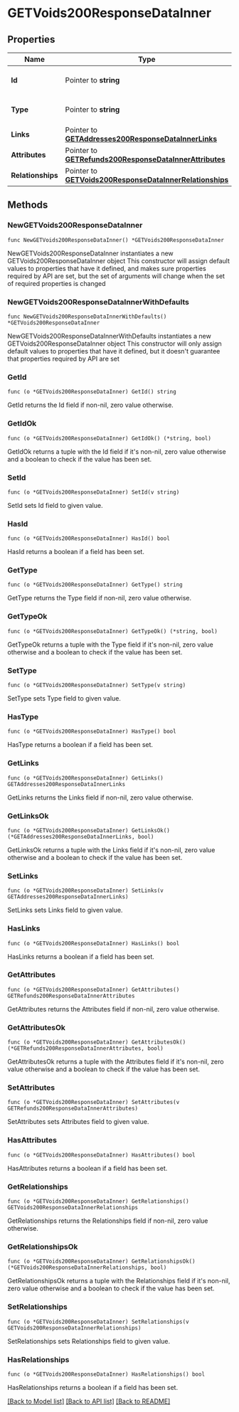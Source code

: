# GETVoids200ResponseDataInner

## Properties

Name | Type | Description | Notes
------------ | ------------- | ------------- | -------------
**Id** | Pointer to **string** | The resource&#39;s id | [optional] 
**Type** | Pointer to **string** | The resource&#39;s type | [optional] 
**Links** | Pointer to [**GETAddresses200ResponseDataInnerLinks**](GETAddresses200ResponseDataInnerLinks.md) |  | [optional] 
**Attributes** | Pointer to [**GETRefunds200ResponseDataInnerAttributes**](GETRefunds200ResponseDataInnerAttributes.md) |  | [optional] 
**Relationships** | Pointer to [**GETVoids200ResponseDataInnerRelationships**](GETVoids200ResponseDataInnerRelationships.md) |  | [optional] 

## Methods

### NewGETVoids200ResponseDataInner

`func NewGETVoids200ResponseDataInner() *GETVoids200ResponseDataInner`

NewGETVoids200ResponseDataInner instantiates a new GETVoids200ResponseDataInner object
This constructor will assign default values to properties that have it defined,
and makes sure properties required by API are set, but the set of arguments
will change when the set of required properties is changed

### NewGETVoids200ResponseDataInnerWithDefaults

`func NewGETVoids200ResponseDataInnerWithDefaults() *GETVoids200ResponseDataInner`

NewGETVoids200ResponseDataInnerWithDefaults instantiates a new GETVoids200ResponseDataInner object
This constructor will only assign default values to properties that have it defined,
but it doesn't guarantee that properties required by API are set

### GetId

`func (o *GETVoids200ResponseDataInner) GetId() string`

GetId returns the Id field if non-nil, zero value otherwise.

### GetIdOk

`func (o *GETVoids200ResponseDataInner) GetIdOk() (*string, bool)`

GetIdOk returns a tuple with the Id field if it's non-nil, zero value otherwise
and a boolean to check if the value has been set.

### SetId

`func (o *GETVoids200ResponseDataInner) SetId(v string)`

SetId sets Id field to given value.

### HasId

`func (o *GETVoids200ResponseDataInner) HasId() bool`

HasId returns a boolean if a field has been set.

### GetType

`func (o *GETVoids200ResponseDataInner) GetType() string`

GetType returns the Type field if non-nil, zero value otherwise.

### GetTypeOk

`func (o *GETVoids200ResponseDataInner) GetTypeOk() (*string, bool)`

GetTypeOk returns a tuple with the Type field if it's non-nil, zero value otherwise
and a boolean to check if the value has been set.

### SetType

`func (o *GETVoids200ResponseDataInner) SetType(v string)`

SetType sets Type field to given value.

### HasType

`func (o *GETVoids200ResponseDataInner) HasType() bool`

HasType returns a boolean if a field has been set.

### GetLinks

`func (o *GETVoids200ResponseDataInner) GetLinks() GETAddresses200ResponseDataInnerLinks`

GetLinks returns the Links field if non-nil, zero value otherwise.

### GetLinksOk

`func (o *GETVoids200ResponseDataInner) GetLinksOk() (*GETAddresses200ResponseDataInnerLinks, bool)`

GetLinksOk returns a tuple with the Links field if it's non-nil, zero value otherwise
and a boolean to check if the value has been set.

### SetLinks

`func (o *GETVoids200ResponseDataInner) SetLinks(v GETAddresses200ResponseDataInnerLinks)`

SetLinks sets Links field to given value.

### HasLinks

`func (o *GETVoids200ResponseDataInner) HasLinks() bool`

HasLinks returns a boolean if a field has been set.

### GetAttributes

`func (o *GETVoids200ResponseDataInner) GetAttributes() GETRefunds200ResponseDataInnerAttributes`

GetAttributes returns the Attributes field if non-nil, zero value otherwise.

### GetAttributesOk

`func (o *GETVoids200ResponseDataInner) GetAttributesOk() (*GETRefunds200ResponseDataInnerAttributes, bool)`

GetAttributesOk returns a tuple with the Attributes field if it's non-nil, zero value otherwise
and a boolean to check if the value has been set.

### SetAttributes

`func (o *GETVoids200ResponseDataInner) SetAttributes(v GETRefunds200ResponseDataInnerAttributes)`

SetAttributes sets Attributes field to given value.

### HasAttributes

`func (o *GETVoids200ResponseDataInner) HasAttributes() bool`

HasAttributes returns a boolean if a field has been set.

### GetRelationships

`func (o *GETVoids200ResponseDataInner) GetRelationships() GETVoids200ResponseDataInnerRelationships`

GetRelationships returns the Relationships field if non-nil, zero value otherwise.

### GetRelationshipsOk

`func (o *GETVoids200ResponseDataInner) GetRelationshipsOk() (*GETVoids200ResponseDataInnerRelationships, bool)`

GetRelationshipsOk returns a tuple with the Relationships field if it's non-nil, zero value otherwise
and a boolean to check if the value has been set.

### SetRelationships

`func (o *GETVoids200ResponseDataInner) SetRelationships(v GETVoids200ResponseDataInnerRelationships)`

SetRelationships sets Relationships field to given value.

### HasRelationships

`func (o *GETVoids200ResponseDataInner) HasRelationships() bool`

HasRelationships returns a boolean if a field has been set.


[[Back to Model list]](../README.md#documentation-for-models) [[Back to API list]](../README.md#documentation-for-api-endpoints) [[Back to README]](../README.md)



